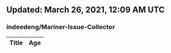 ## Updated: March 26, 2021, 12:09 AM UTC


### indeedeng/Mariner-Issue-Collector
|**Title**|**Age**|
|:----|:----|
